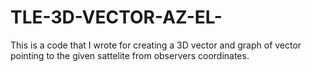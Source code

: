 # TLE-3D-VECTOR-AZ-EL-
This is a code that I wrote for creating a 3D vector and graph of vector pointing to the given sattelite from observers coordinates.
